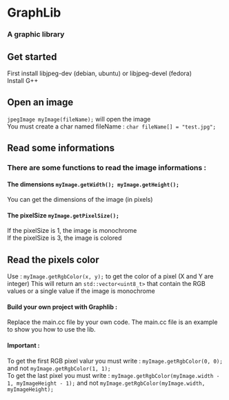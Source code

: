 # GraphLib
### A graphic library

## Get started
First install libjpeg-dev (debian, ubuntu) or libjpeg-devel (fedora)  
Install G++

## Open an image
`jpegImage myImage(fileName);` will open the image  
You must create a char named fileName : `char fileName[] = "test.jpg";`

## Read some informations
### There are some functions to read the image informations :

#### The dimensions `myImage.getWidth(); myImage.getHeight();`
You can get the dimensions of the image (in pixels)

#### The pixelSize `myImage.getPixelSize();`
If the pixelSize is 1, the image is monochrome  
If the pixelSize is 3, the image is colored

## Read the pixels color
Use : `myImage.getRgbColor(x, y);` to get the color of a pixel (X and Y are integer)
This will return an `std::vector<uint8_t>` that contain the RGB values or a single value if the image is monochrome

#### Build your own project with Graphlib :
Replace the main.cc file by your own code. The main.cc file is an example to show you how to use the lib.

#### Important :
To get the first RGB pixel valur you must write : `myImage.getRgbColor(0, 0);` and not `myImage.getRgbColor(1, 1);`  
To get the last pixel you must write : `myImage.getRgbColor(myImage.width - 1, myImageHeight - 1);` and not `myImage.getRgbColor(myImage.width, myImageHeight);`
